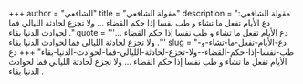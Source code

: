 +++
author = "الشافعي"
title = "مقولة الشافعي"
description = "مقولة الشافعي: دع الأيام تفعل ما تشاء و طب نفسا إذا حكم القضاء ... ولا تجزع لحادثة الليالي فما لحوادث الدنيا بقاء ."
quote = '''دع الأيام تفعل ما تشاء و طب نفسا إذا حكم القضاء ... ولا تجزع لحادثة الليالي فما لحوادث الدنيا بقاء .'''
slug = "دع-الأيام-تفعل-ما-تشاء-و-طب-نفسا-إذا-حكم-القضاء--ولا-تجزع-لحادثة-الليالي-فما-لحوادث-الدنيا-بقاء"
+++
دع الأيام تفعل ما تشاء و طب نفسا إذا حكم القضاء ... ولا تجزع لحادثة الليالي فما لحوادث الدنيا بقاء .

